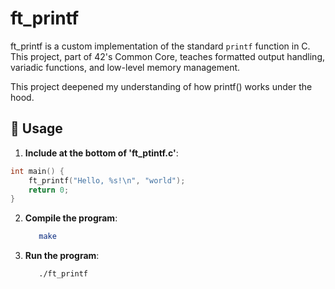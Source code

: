 # ft_printf
ft_printf is a custom implementation of the standard `printf` function in C. This project, part of 42's Common Core, teaches formatted output handling, variadic functions, and low-level memory management.

This project deepened my understanding of how printf() works under the hood.

## 🔧 Usage  
1. **Include at the bottom of 'ft_ptintf.c'**:
```c
int main() {
    ft_printf("Hello, %s!\n", "world");
    return 0;
}
```
2. **Compile the program**:  
   ```bash
      make
   ```

3. **Run the program**:
   ```bash
      ./ft_printf
   ```

